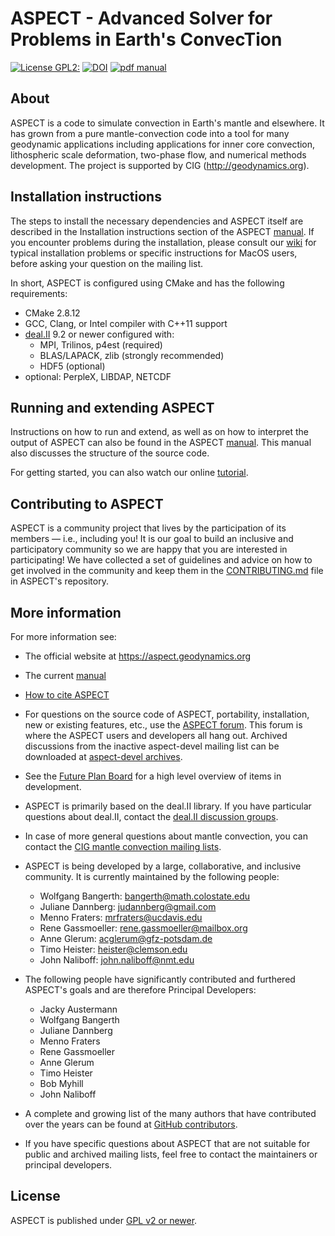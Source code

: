 ASPECT - Advanced Solver for Problems in Earth's ConvecTion
===========================================================
[![License GPL2:](https://img.shields.io/cran/l/devtools.svg)](https://github.com/geodynamics/aspect/blob/master/LICENSE)
[![DOI](https://zenodo.org/badge/DOI/10.5281/zenodo.3924604.svg)](https://doi.org/10.5281/zenodo.3924604)
[![pdf manual](https://img.shields.io/badge/get-PDF-green.svg)](https://doi.org/10.6084/m9.figshare.4865333)

About
-----

ASPECT is a code to simulate convection in Earth's mantle and elsewhere.
It has grown from a pure mantle-convection code into a tool for many
geodynamic applications including applications for inner core convection,
lithospheric scale deformation, two-phase flow, and numerical methods development.
The project is supported by CIG (http://geodynamics.org).



Installation instructions
-------------------------

The steps to install the necessary dependencies and ASPECT itself are described
in the Installation instructions section of the ASPECT
[manual](http://www.math.clemson.edu/~heister/manual.pdf). If you encounter
problems during the installation, please consult our
[wiki](https://github.com/geodynamics/aspect/wiki) for typical installation
problems or specific instructions for MacOS users, before asking your question
on the mailing list.

In short, ASPECT is configured using CMake and has the following requirements:
- CMake 2.8.12
- GCC, Clang, or Intel compiler with C++11 support
- [deal.II](https://github.com/dealii/dealii) 9.2 or newer configured with:
  - MPI, Trilinos, p4est (required)
  - BLAS/LAPACK, zlib (strongly recommended)
  - HDF5 (optional)
- optional: PerpleX, LIBDAP, NETCDF

Running and extending ASPECT
----------------------------

Instructions on how to run and extend, as well as on how to interpret the
output of ASPECT can also be found in the ASPECT
[manual](http://www.math.clemson.edu/~heister/manual.pdf). This manual also
discusses the structure of the source code.

For getting started, you can also watch our online
[tutorial](https://geodynamics.org/cig/events/calendar/2016-cig-all-hands-meeting/aspect-tutorial/tutorial/).



Contributing to ASPECT
----------------------

ASPECT is a community project that lives by the participation of its
members — i.e., including you! It is our goal to build an inclusive
and participatory community so we are happy that you are interested in
participating! We have collected a set of guidelines and advice on how
to get involved in the community and keep them in the
[CONTRIBUTING.md](CONTRIBUTING.md)
file in ASPECT's repository.



More information
----------------

For more information see:
 - The official website at https://aspect.geodynamics.org
 - The current [manual](http://www.math.clemson.edu/~heister/manual.pdf)
 - [How to cite ASPECT](https://aspect.geodynamics.org/cite.html)
 - For questions on the source code of ASPECT, portability, installation, new or existing features, etc., use the [ASPECT forum](https://community.geodynamics.org/c/aspect). This forum is where the ASPECT users and developers all hang out. Archived discussions from the inactive aspect-devel mailing list can be downloaded at [aspect-devel archives](http://lists.geodynamics.org/pipermail/aspect-devel).
 - See the [Future Plan Board](https://github.com/geodynamics/aspect/projects/2) for a high level overview of items in development.
 - ASPECT is primarily based on the deal.II library. If you have particular questions about deal.II, contact the [deal.II discussion groups](https://www.dealii.org/mail.html).
 - In case of more general questions about mantle convection, you can contact the [CIG mantle convection mailing lists](http://lists.geodynamics.org/cgi-bin/mailman/listinfo/cig-MC).
 - ASPECT is being developed by a large, collaborative, and inclusive community. It is currently maintained by the following people:
     - Wolfgang Bangerth: bangerth@math.colostate.edu
     - Juliane Dannberg: judannberg@gmail.com
     - Menno Fraters: mrfraters@ucdavis.edu
     - Rene Gassmoeller: rene.gassmoeller@mailbox.org
     - Anne Glerum: acglerum@gfz-potsdam.de
     - Timo Heister: heister@clemson.edu
     - John Naliboff: john.naliboff@nmt.edu

 - The following people have significantly contributed and furthered ASPECT's goals and are therefore Principal Developers:

   - Jacky Austermann
   - Wolfgang Bangerth
   - Juliane Dannberg
   - Menno Fraters
   - Rene Gassmoeller
   - Anne Glerum
   - Timo Heister
   - Bob Myhill
   - John Naliboff

 - A complete and growing list of the many authors that have contributed over the years can be found at [GitHub contributors](https://github.com/geodynamics/aspect/graphs/contributors).
 - If you have specific questions about ASPECT that are not suitable for public and archived mailing lists, feel free to contact the maintainers or principal developers.



License
-------

ASPECT is published under [GPL v2 or newer](LICENSE).
